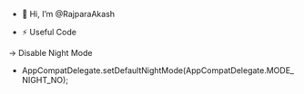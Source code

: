 - 👋 Hi, I’m @RajparaAkash

- ⚡ Useful Code

-> Disable Night Mode
- AppCompatDelegate.setDefaultNightMode(AppCompatDelegate.MODE_NIGHT_NO);
